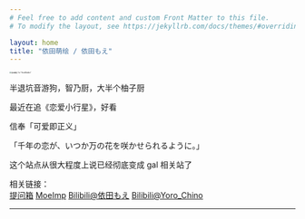 ```yaml
---
# Feel free to add content and custom Front Matter to this file.
# To modify the layout, see https://jekyllrb.com/docs/themes/#overriding-theme-defaults

layout: home
title: "依田萌绘 / 依田もえ"
---
```


<img src="https://i.loli.net/2020/01/07/oJ7jGgQIZKuMBnf.jpg" alt="依田萌绘 1st “HoshiRabbit”" style="zoom:20%;" />

半退坑音游狗，智乃厨，大半个柚子厨

最近在追《恋爱小行星》，好看

信奉「可爱即正义」

「千年の恋が、いつか万の花を咲かせられるように。」



这个站点从很大程度上说已经彻底变成 gal 相关站了

相关链接：<br />
[提问箱](https://www.popiask.cn/Yoda_Moe)   [MoeImp](http://yoro.xyz/impression)   [Bilibili@依田もえ](https://space.bilibili.com/431901596)   [Bilibili@Yoro_Chino](https://space.bilibili.com/12802748)

---

